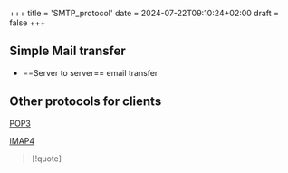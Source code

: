 +++
title = 'SMTP_protocol'
date = 2024-07-22T09:10:24+02:00
draft = false
+++

## Simple Mail transfer 
- ==Server to server== email transfer


## Other protocols for clients 
[POP3](/protocols/POP3.md)

[IMAP4](/protocols/IMAP4.md)
>[!quote]